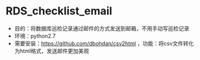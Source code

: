 # RDS_checklist_email
- 目的：将数据库巡检记录通过邮件的方式发送到邮箱，不用手动写巡检记录
- 环境：python2.7
- 需要安装：https://github.com/dbohdan/csv2html ，功能：将csv文件转化为html格式，发送邮件更加美观

